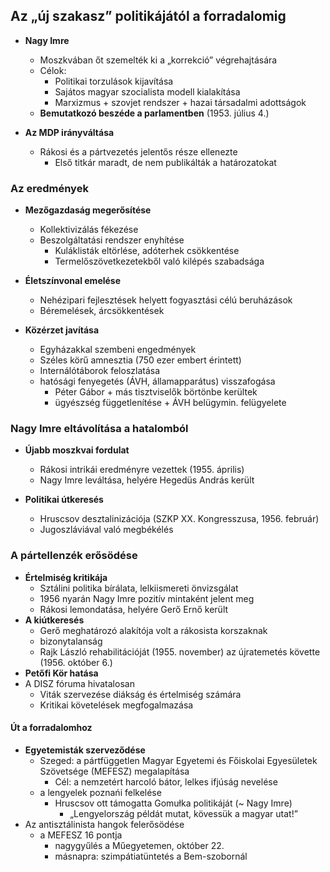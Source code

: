 ## Az „új szakasz” politikájától a forradalomig
- **Nagy Imre**
    - Moszkvában őt szemelték ki a „korrekció” végrehajtására
    - Célok:
        - Politikai torzulások kijavítása
        - Sajátos magyar szocialista modell kialakítása
        - Marxizmus + szovjet rendszer + hazai társadalmi adottságok
    - **Bemutatkozó beszéde a parlamentben** (1953. július 4.)
    
- **Az MDP irányváltása**
    - Rákosi és a pártvezetés jelentős része ellenezte
        - Első titkár maradt, de nem publikálták a határozatokat

### Az eredmények

- **Mezőgazdaság megerősítése**
    - Kollektivizálás fékezése
    - Beszolgáltatási rendszer enyhítése
        - Kuláklisták eltörlése, adóterhek csökkentése
        - Termelőszövetkezetekből való kilépés szabadsága

- **Életszínvonal emelése**    
    - Nehézipari fejlesztések helyett fogyasztási célú beruházások
    - Béremelések, árcsökkentések

- **Közérzet javítása**
    - Egyházakkal szembeni engedmények
    - Széles körű amnesztia (750 ezer embert érintett)
    - Internálótáborok feloszlatása
    -  hatósági fenyegetés (ÁVH, államapparátus) visszafogása 
	    - Péter Gábor + más tisztviselők börtönbe kerültek
	    - ügyészség függetlenítése + ÁVH belügymin. felügyelete

### Nagy Imre eltávolítása a hatalomból

- **Újabb moszkvai fordulat**
    - Rákosi intrikái eredményre vezettek (1955. április)
    - Nagy Imre leváltása, helyére Hegedüs András került
    
- **Politikai útkeresés**
    - Hruscsov desztalinizációja (SZKP XX. Kongresszusa, 1956. február)
    - Jugoszláviával való megbékélés

### A pártellenzék erősödése
- **Értelmiség kritikája**
    - Sztálini politika bírálata, lelkiismereti önvizsgálat
    - 1956 nyarán Nagy Imre pozitív mintaként jelent meg
    - Rákosi lemondatása, helyére Gerő Ernő került
- **A kiútkeresés** 
	- Gerő meghatározó alakítója volt a rákosista korszaknak 
	- bizonytalanság 
	- Rajk László rehabilitációját (1955. november) az újratemetés követte (1956. október 6.)
- **Petőfi Kör hatása**
- A DISZ fóruma hivatalosan
    - Viták szervezése diákság és értelmiség számára
    - Kritikai követelések megfogalmazása

#### Út a forradalomhoz

- **Egyetemisták szerveződése**
    - Szeged: a pártfüggetlen Magyar Egyetemi és Főiskolai Egyesületek Szövetsége (MEFESZ) megalapítása
        - Cél: a nemzetért harcoló bátor, lelkes ifjúság nevelése
    - a lengyelek poznańi felkelése 
	    - Hruscsov ott támogatta Gomułka politikáját (~ Nagy Imre) 
		    - „Lengyelország példát mutat, kövessük a magyar utat!”
-  Az antisztálinista hangok felerősödése 
	- a MEFESZ 16 pontja 
		- nagygyűlés a Műegyetemen, október 22. 
		- másnapra: szimpátiatüntetés a Bem-szobornál